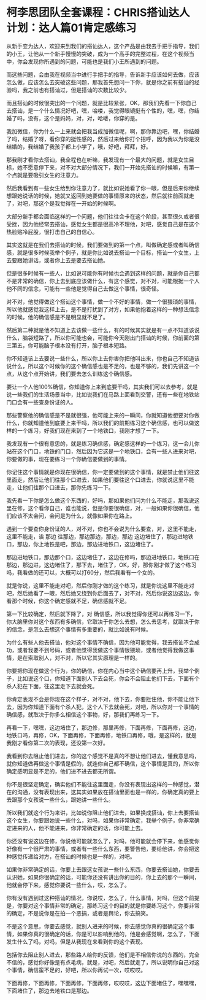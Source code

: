 # 柯李思团队全套课程：CHRIS搭讪达人计划：达人篇01肯定感练习

从新手变为达人，欢迎来到我们的搭讪达人，这个产品是由我去手把手指导，我们的小王，让他从一个新手慢慢的突破，成为一个高手的完整过程，在这个视频当中，你会发现你所遇到的问题，可能也是我们小王所遇到的问题。

而这些问题，会由我在视频当中进行手把手的指导，告诉新手应该如何去做，应该怎么做，应该怎么去突破这些问题，那我首先想问一下你，就是你之前有搭讪的经验吗，我之前也有搭讪过，但是搭讪的次数比较少。

而且搭讪的时候很突出的一个问题，就是比较紧张，OK，那我们先看一下你自己去搭讪，是一个什么情况好吧，嘿，哈喽，我觉得眼镜挺有个性的，嘿，嘿，你结婚了吗，没有，这个是妈妈，对，对，哈喽，你穿的是。

我加微信，你为什么一上来就会把我当成加微信呢，啊，那你靠边吧，嘿，你结婚了吗，结婚了呀，看你穿的挺性感的，然后过来给你打个招呼，因为我以为你是没结婚的，我结婚了我孩子都上小学了，哦，好吧，拜拜，好。

那我刚才看你去搭讪，我全程也在听嘛，我发现有一个最大的问题，就是女生目标，她不愿意停下来，对不对大部分情况下，我们一开始先搭讪的时候嘛，有第一个点就是要吸引女生的注意力。

然后我看到有一些女生给到你注意力了，就比如说她看了你一眼，但是后来你继续想跟她说话的时候，她就又返回到她要做的事情原来的状态，然后就往前面就走了，对吧，那这个是我觉得在一开始的时候啊。

大部分新手都会面临这样的一个问题，他们往往会卡在这个阶段，甚至很久或者很受挫，因为他经常去搭讪，感觉女生都是很高冷不理他，对吧，感觉自己是在这个热脸贴冷屁股，很打击自己的自信心。

其实这就是在我们去搭讪的时候，我们要做到的第一个点，叫做确定感或者叫确信感，就是很多时候我举个例子，就是你比如说去搭讪一个目标，搭讪一个女生，上去要跟她讲话，或者你上去是要去搭讪她。

但是很多时候有一些人，比如说可能你有时候也会遇到这样的问题，就是你自己都不是非常的确信，你上去到底应该做什么，有这个感觉，对不对，可能根据一个人他不同的信念，可能有一些他是觉得自己去做这个事情，很奇怪。

对不对，他觉得做这个搭讪这个事情，做一个不好的事情，做一个很猥琐的事情，所以他就感觉我这样上去，是不是打扰到了对方，如果他抱着这样的一种想法信念的时候，他的确信感是不是明显就不足了。

然后第二种就是他不知道上去该做一些什么，有的时候其实就是有一点不知道该说什么，脑袋短路了，所以你可能也会，可能你今天刚出门搭讪的时候，你前面的第三第五，你可能脑子根本没有打开，脑子根本短路。

你不知道该上去要说一些什么，所以你上去你害你把他叫出来，你也自己不知道该说什么，所以这个时候你的这个确信感也是不足的，也是不够的，我们先讲这一个点，从这个点开始讲，我们要去怎么训练这个确信感。

要让一个人他100%确信，你知道你上来到底要干吗，其实我们可以去参考，就是说一些我们的生活场景当中，比如说我们在马路上面看到交警，还有一些在地铁站门口会有一些查身份证的人。

那些警察他的确信感是不是就很强，他可能上来的一瞬间，你就知道他想要对你做什么，你就知道他到底要上来干吗，所以我们的前期练习这个确信感，也可以做这样的一个练习，好我们现在来到了一个地铁口，我刚才想了一下。

我发现有一个很有意思的，就是练习确信感，确定感这样的一个练习，这一会儿你站在这个门口，地铁的门口，然后因为它这是一个地铁口，会有一些人进来对吧，你要做的事，现在要练习一个你确信要做到的事情。

你记住这个事情就是你现在很确信，你一定要做到的这个事情，就是禁止他们往这里面走，然后让他们往那个口进去，如果他们要往这个口进去，你就说这里不能走，让他们往那个口进去，那你先练习一下。

我先看一下你是怎么做这个东西的，好吗，那如果他们问为什么不能走，那我说这里在修，这个看你自己，谁也能说，但是你要很确信，对，一般如果你很确信，他们应该不太会问，会问是为什么，就像如果你在路上。

遇到一个要查你身份证的人，对不对，你也不会说为什么要查，对，这里不能走，这里不能走，诶 那边 往那边，那边那边，那边，那边 这边堵住了，那边进地铁口，那边，你上地铁是吧，那边，那边进地铁口，这边堵住了。

那边进地铁口，那边那个口，这边堵住了，这边在修吗，那边进地铁口，地铁口在那边，那边进，这边堵住了，那下去，堵住了，OK，好，那你刚才做了这个练习吗，我看做的还可以，大概可以打60分，然后我看有一个女的。

就是你说，这里不能走对吧，然后你刚才做的这个练习，就是你说这里不能走对吧，然后她看了一眼，然后她又绕到你后面去了，对不对，然后你说这边这边，你看那个时候，你这个确定感就不足，确信感就不足。

第一下比较确定，然后就下降了，对 确信感，所以我觉得你还可以再练习一下，你大脑里你对这个东西有多确信，它取决于你怎么去想，怎么去思考，就取决于你的信念，是怎么去想这个事情有多重要的，就比如说有时候。

为什么有些人他去搭讪，他对这个事情不确信，因为他可能觉得，我去搭讪不会成功，或者我要不到号码，或者他觉得我做这个事情很猥琐，或者他觉得我做这事情，是在索取别人，对不对，所以它其实原理是一样的。

你要把你现在做这个行为，你的确信，你在内心当中这个确信要再上升，我举个例子，比如说这个口，你知道下面别人下去会死，你会不会阻止他们下去，下面有个杀人犯在下面，往这里走下去就会死。

你肯定表现不会是你现在这个样子，对不对，他下去，你要拦住他，你不能让他下去，因为你知道下面有个杀人犯，这个人下去就会死，对吧，所以你对一个事情的确信感，就取决于你多么相信这个事物，好，那我们再练习一下。

再看一下，嘿嘿，这边堵住了，那边修，那里再修，下面再修，下面再修，这边，地铁口吗，再修，OK，下面再修，下面再修，地铁口再修，哦，是这样的，就是我刚才看你第二次的表现，还没第一次好。

我看到你去阻止他们进去，你的这个感觉不是真的不想让他们进去，懂我意思吗，就你知道做再做这个事情是假的，就连你自己都不确信，这个事情是真的，所以你确定感明显是不足的，他们进不进去都无所谓。

你不是很坚定确定，确实他们不能往这里面走，你没有表现出这样的一种感觉，潜在的沟通，没有表现出来，这其实如果放在搭讪里面也是一样的，你确定真的要上去跟那个女孩说一些什么，跟她讲一些什么。

所以我们就这个行为来讲，比如说你阻止他们进去，如果换成搭讪，你上去要搭讪这个女生，你要跟她说一些什么，对吗，如果你非常确定，我举个例子，你非常确定进来的人，他不能进来，你非常确定的话，你可能上去。

你还没有说这边在修，你说他可能就怎么了，对吗，他可能就会停下来，他感觉你好像有一个很严肃的事情，或者有一些什么东西，要警告他，要给他讲，你会把这种感觉传递给对方，在搭讪的时候也是一样的，对吧。

如果你非常确定的话，你要上去跟这女孩说一些什么东西，你要去搭讪她，你要去认识她，如果你很确定的话，可能你还没有讲出你的目的，你上去的那个一瞬间，他就会停下来，感觉你要说一些什么，哎，怎么了。

你有没有遇到过这种搭讪的情况，你说哎，怎么了，什么事情，对吗，但这个前提是，你要对这个事情非常的确定，那练习这个的目的就是你要练习这个，你要非常的确定，不是说你是在拍一个恶搞，或者是舆论，你去搞笑。

不是这个意思，你要去感觉，就别人进来的时候，你去感觉你真的很确定这个事情，如果你真的很确定的话，你是可以影响到他的，他是会感觉啊，怎么了，下面发生什么了吗，对吗，但是从我现在来看到你的这个表现。

包括你去阻止别人进去，那些路人给你的反馈，他们是不相信你说的东西的，完全不信的，感觉你好像是有点毛病，就是，对吧，然后就走了，所以说明你自己对这个事情，确信蛮不足的，好吧，所以你再试一次，哎哎哎。

下面再修，下面再修，下面再修，下面再修，哎哎哎，这边下面堵住了，嘿嘿嘿，下面堵住了，那边去地铁口是那边。